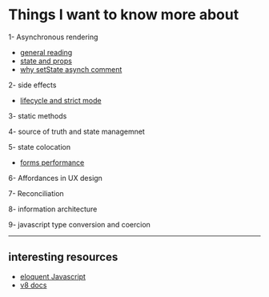 # Things I want to know more about

1- Asynchronous rendering 

- [general reading](https://stackoverflow.com/questions/52886075/why-is-getderivedstatefromprops-is-a-static-method)
- [state and props](https://reactjs.org/docs/faq-state.html#what-is-the-difference-between-state-and-props)
- [why setState asynch comment](https://github.com/facebook/react/issues/11527#issuecomment-360199710)

2- side effects

- [lifecycle and strict mode](https://stackoverflow.com/questions/62185425/why-is-console-log-logging-twice-in-react-js)

3- static methods

4- source of truth and state managemnet 

5- state colocation
- [forms performance](https://epicreact.dev/improve-the-performance-of-your-react-forms/)

6- Affordances in UX design

7- Reconciliation

8- information architecture

9- javascript type conversion and coercion

---

## interesting resources

- [eloquent Javascript](https://eloquentjavascript.net/)
- [v8 docs](https://v8.dev/blog/ignition-interpreter)
